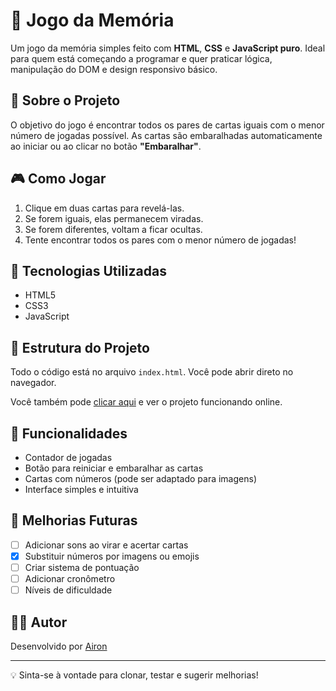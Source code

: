 # 🧠 Jogo da Memória

Um jogo da memória simples feito com **HTML**, **CSS** e **JavaScript puro**. Ideal para quem está começando a programar e quer praticar lógica, manipulação do DOM e design responsivo básico.

## 📌 Sobre o Projeto

O objetivo do jogo é encontrar todos os pares de cartas iguais com o menor número de jogadas possível. As cartas são embaralhadas automaticamente ao iniciar ou ao clicar no botão **"Embaralhar"**.

## 🎮 Como Jogar

1. Clique em duas cartas para revelá-las.
2. Se forem iguais, elas permanecem viradas.
3. Se forem diferentes, voltam a ficar ocultas.
4. Tente encontrar todos os pares com o menor número de jogadas!

## 🧪 Tecnologias Utilizadas

- HTML5
- CSS3
- JavaScript

## 📁 Estrutura do Projeto

Todo o código está no arquivo `index.html`. Você pode abrir direto no navegador.

Você também pode [clicar aqui](https://airon-aona.github.io/memory-game/) e ver o projeto funcionando online.


## 🔧 Funcionalidades

- Contador de jogadas
- Botão para reiniciar e embaralhar as cartas
- Cartas com números (pode ser adaptado para imagens)
- Interface simples e intuitiva

## 🚀 Melhorias Futuras

- [ ] Adicionar sons ao virar e acertar cartas
- [X] Substituir números por imagens ou emojis
- [ ] Criar sistema de pontuação
- [ ] Adicionar cronômetro
- [ ] Níveis de dificuldade

## 🧑‍💻 Autor

Desenvolvido por [Airon](https://github.com/airon-aona/)

---

💡 Sinta-se à vontade para clonar, testar e sugerir melhorias!
